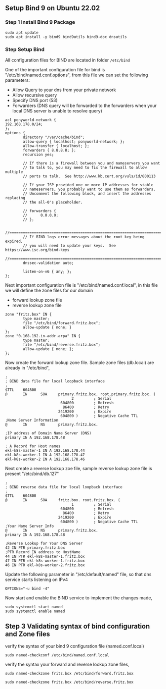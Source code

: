 ## Setup Bind 9 on Ubuntu 22.02

### Step 1 Install Bind 9 Package
```
sudo apt update
sudo apt install -y bind9 bind9utils bind9-doc dnsutils
```

### Step Setup Bind
All configuration files for BIND are located in folder `/etc/bind`

One of the important configuration file for bind is "/etc/bind/named.conf.options", from this file we can set the following parameters:
- Allow Query to your dns from your private network
- Allow recursive query
- Specify DNS port (53)
- Forwarders (DNS query will be forwarded to the forwarders when your local DNS server is unable to resolve query)

```
acl ponyworld-network {
192.168.178.0/24;
};
options {
        directory "/var/cache/bind";
        allow-query { localhost; ponyworld-network; };
        allow-transfer { localhost; };
        forwarders { 8.8.8.8; };
        recursion yes;

        // If there is a firewall between you and nameservers you want
        // to talk to, you may need to fix the firewall to allow multiple
        // ports to talk.  See http://www.kb.cert.org/vuls/id/800113

        // If your ISP provided one or more IP addresses for stable 
        // nameservers, you probably want to use them as forwarders.  
        // Uncomment the following block, and insert the addresses replacing 
        // the all-0's placeholder.

        // forwarders {
        //      0.0.0.0;
        // };

        //========================================================================
        // If BIND logs error messages about the root key being expired,
        // you will need to update your keys.  See https://www.isc.org/bind-keys
        //========================================================================
        dnssec-validation auto;

        listen-on-v6 { any; };
};
```

Next important configuration file is "/etc/bind/named.conf.local", in this file we will define the zone files for our domain
- forward lookup zone file
- reverse lookup zone file

```
zone "fritz.box" IN {
        type master;
        file "/etc/bind/forward.fritz.box";
        allow-update { none; }
};
zone "0.168.192.in-addr.arpa" IN {
        type master;
        file "/etc/bind/reverse.fritz.box";
        allow-update { none; };
};
```
Now create the forward lookup zone file. Sample zone files (db.local) are already in "/etc/bind",
```
;
; BIND data file for local loopback interface
;
$TTL    604800
@       IN      SOA     primary.fritz.box. root.primary.fritz.box. (
                              2         ; Serial
                         604800         ; Refresh
                          86400         ; Retry
                        2419200         ; Expire
                         604800 )       ; Negative Cache TTL
;Name Server Information
@       IN      NS      primary.fritz.box.

;IP address of Domain Name Server (DNS)
primary IN A 192.168.178.48

; A Record for Host names
ekl-k8s-master-1 IN A 192.168.178.44
ekl-k8s-worker-1 IN A 192.168.178.47
ekl-k8s-worker-2 IN A 192.168.178.46
```

Next create a reverse lookup zoe file, sample reverse lookup zone file is present "/etc/bind/db.127"
```
;
; BIND reverse data file for local loopback interface
;
$TTL    604800
@       IN      SOA     fritz.box. root.fritz.box. (
                              1         ; Serial
                         604800         ; Refresh
                          86400         ; Retry
                        2419200         ; Expire
                         604800 )       ; Negative Cache TTL
;Your Name Server Info
@       IN      NS      primary.fritz.box.
primary IN A 192.168.178.48

;Reverse Lookup for Your DNS Server
42 IN PTR primary.fritz.box
;PTR Record IN address to HostName
44 IN PTR ekl-k8s-master-1.fritz.box
47 IN PTR ekl-k8s-worker-1.fritz.box
46 IN PTR ekl-k8s-worker-2.fritz.box
```

Update the following parameter in "/etc/default/named" file, so that dns service starts listening on IPv4
```
OPTIONS="-u bind -4"
```

Now start and enable the BIND service to implement the changes made,
```
sudo systemctl start named
sudo systemctl enable named
```

## Step 3 Validating syntax of bind configuration and Zone files
verify the syntax of your bind 9 configuration file (named.conf.local)
```
sudo named-checkconf /etc/bind/named.conf.local
```

verify the syntax your forward and reverse lookup zone files,
```
sudo named-checkzone fritz.box /etc/bind/forward.fritz.box

sudo named-checkzone fritz.box /etc/bind/reverse.fritz.box
```

